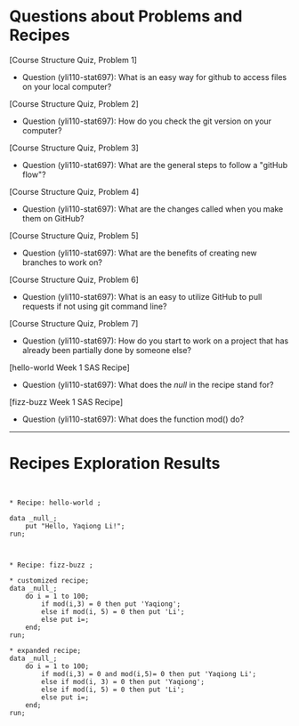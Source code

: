
# Questions about Problems and Recipes



[Course Structure Quiz, Problem 1]
* Question (yli110-stat697): What is an easy way for github to access files on your local computer?



[Course Structure Quiz, Problem 2]
* Question (yli110-stat697): How do you check the git version on your computer?



[Course Structure Quiz, Problem 3]
* Question (yli110-stat697): What are the general steps to follow a "gitHub flow"?



[Course Structure Quiz, Problem 4]
* Question (yli110-stat697): What are the changes called when you make them on GitHub?



[Course Structure Quiz, Problem 5]
* Question (yli110-stat697): What are the benefits of creating new branches to work on?



[Course Structure Quiz, Problem 6]
* Question (yli110-stat697): What is an easy to utilize GitHub to pull requests if not using git command line?



[Course Structure Quiz, Problem 7]
* Question (yli110-stat697): How do you start to work on a project that has already been partially done by someone else?



[hello-world Week 1 SAS Recipe]
* Question (yli110-stat697): What does the _null_ in the recipe stand for?



[fizz-buzz Week 1 SAS Recipe]
* Question (yli110-stat697): What does the function mod() do?



***



# Recipes Exploration Results



```


* Recipe: hello-world ;

data _null_;
    put "Hello, Yaqiong Li!";
run;



* Recipe: fizz-buzz ;

* customized recipe;
data _null_;
    do i = 1 to 100;
        if mod(i,3) = 0 then put 'Yaqiong';
        else if mod(i, 5) = 0 then put 'Li';
        else put i=;
    end;
run;

* expanded recipe;
data _null_;
    do i = 1 to 100;
        if mod(i,3) = 0 and mod(i,5)= 0 then put 'Yaqiong Li';
        else if mod(i, 3) = 0 then put 'Yaqiong';
        else if mod(i, 5) = 0 then put 'Li';
        else put i=;
    end;
run;



```
